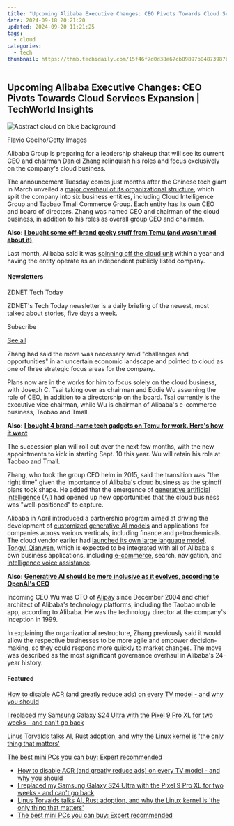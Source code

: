 ```yaml
---
title: "Upcoming Alibaba Executive Changes: CEO Pivots Towards Cloud Services Expansion | TechWorld Insights"
date: 2024-09-18 20:21:20
updated: 2024-09-20 11:21:25
tags:
  - cloud
categories:
  - tech
thumbnail: https://thmb.techidaily.com/15f46f7d0d38e67cb89897b04873987b9a53cd33648d01ffc32ac08c2f0a2eb4.jpg
---
```


## Upcoming Alibaba Executive Changes: CEO Pivots Towards Cloud Services Expansion | TechWorld Insights

![Abstract cloud on blue background](https://www.zdnet.com/a/img/resize/823e9e1df85afd0356dc3a3b8c003a7589210184/2023/06/20/b41c282a-cee7-4f99-8533-af3fd16883aa/gettyimages-1412197609.jpg?auto=webp&width=1280)

Flavio Coelho/Getty Images

Alibaba Group is preparing for a leadership shakeup that will see its current CEO and chairman Daniel Zhang relinquish his roles and focus exclusively on the company's cloud business. 

The announcement Tuesday comes just months after the Chinese tech giant in March unveiled a [major overhaul of its organizational structure](https://www.zdnet.com/article/alibaba-cloud-hops-on-chatgpt-bandwagon-offers-ai-model-to-customers/), which split the company into six business entities, including Cloud Intelligence Group and Taobao Tmall Commerce Group. Each entity has its own CEO and board of directors. Zhang was named CEO and chairman of the cloud business, in addition to his roles as overall group CEO and chairman. 

**Also:** [**I bought some off-brand geeky stuff from Temu (and wasn't mad about it)**](https://www.zdnet.com/article/i-bought-some-off-brand-geeky-stuff-from-temu-and-wasnt-mad-about-it/)

Last month, Alibaba said it was [spinning off the cloud unit](https://www.zdnet.com/article/alibaba-to-spin-off-cloud-unit-take-two-others-to-ipo/) within a year and having the entity operate as an independent publicly listed company. 

#### Newsletters

ZDNET Tech Today

ZDNET's Tech Today newsletter is a daily briefing of the newest, most talked about stories, five days a week.

 Subscribe

[See all](https://www.zdnet.com/newsletters/)

Zhang had said the move was necessary amid "challenges and opportunities" in an uncertain economic landscape and pointed to cloud as one of three strategic focus areas for the company. 

Plans now are in the works for him to focus solely on the cloud business, with Joseph C. Tsai taking over as chairman and Eddie Wu assuming the role of CEO, in addition to a directorship on the board. Tsai currently is the executive vice chairman, while Wu is chairman of Alibaba's e-commerce business, Taobao and Tmall. 

**Also:** [**I bought 4 brand-name tech gadgets on Temu for work. Here's how it went**](https://www.zdnet.com/article/i-tried-4-tech-products-from-temu-heres-how-it-went/)

The succession plan will roll out over the next few months, with the new appointments to kick in starting Sept. 10 this year. Wu will retain his role at Taobao and Tmall. 

Zhang, who took the group CEO helm in 2015, said the transition was "the right time" given the importance of Alibaba's cloud business as the spinoff plans took shape. He added that the emergence of [generative artificial intelligence](https://www.zdnet.com/article/what-is-generative-ai-and-why-is-it-so-popular-heres-everything-you-need-to-know/) ([AI](https://www.zdnet.com/article/what-is-ai-heres-everything-you-need-to-know-about-artificial-intelligence/)) had opened up new opportunities that the cloud business was "well-positioned" to capture. 

Alibaba in April introduced a partnership program aimed at driving the development of [customized generative AI models](https://www.zdnet.com/article/alibaba-cloud-seeks-partners-to-help-build-custom-generative-ai-models/) and applications for companies across various verticals, including finance and petrochemicals. The cloud vendor earlier had [launched its own large language model, Tongyi Qianwen](https://www.zdnet.com/article/alibaba-cloud-hops-on-chatgpt-bandwagon-offers-ai-model-to-customers/), which is expected to be integrated with all of Alibaba's own business applications, including [e-commerce](https://www.zdnet.com/article/alibaba-e-commerce-merchants-turn-to-ai-for-content-creation/), search, navigation, and [intelligence voice assistance](https://www.zdnet.com/article/alibaba-to-invest-1b-on-ai-integration-with-smart-speaker/). 

**Also:** [**Generative AI should be more inclusive as it evolves, according to OpenAI's CEO**](https://www.zdnet.com/article/generative-ai-should-be-more-inclusive-as-it-evolves/)

Incoming CEO Wu was CTO of [Alipay](https://www.zdnet.com/finance/alipay-eyes-40m-service-providers-with-efforts-to-open-up-platform/) since December 2004 and chief architect of Alibaba's technology platforms, including the Taobao mobile app, according to Alibaba. He was the technology director at the company's inception in 1999.

In explaining the organizational restructure, Zhang previously said it would allow the respective businesses to be more agile and empower decision-making, so they could respond more quickly to market changes. The move was described as the most significant governance overhaul in Alibaba's 24-year history.

#### Featured

[How to disable ACR (and greatly reduce ads) on every TV model - and why you should](https://www.zdnet.com/article/how-to-disable-acr-and-greatly-reduce-ads-on-every-tv-model-and-why-you-should/ "How to disable ACR (and greatly reduce ads) on every TV model - and why you should")

[I replaced my Samsung Galaxy S24 Ultra with the Pixel 9 Pro XL for two weeks - and can't go back](https://www.zdnet.com/article/i-replaced-my-samsung-galaxy-s24-ultra-with-the-pixel-9-pro-xl-for-two-weeks-and-cant-go-back/ "I replaced my Samsung Galaxy S24 Ultra with the Pixel 9 Pro XL for two weeks - and can't go back")

[Linus Torvalds talks AI, Rust adoption, and why the Linux kernel is 'the only thing that matters'](https://www.zdnet.com/article/linus-torvalds-talks-ai-rust-adoption-and-why-the-linux-kernel-is-the-only-thing-that-matters/ "Linus Torvalds talks AI, Rust adoption, and why the Linux kernel is 'the only thing that matters'")

[The best mini PCs you can buy: Expert recommended](https://www.zdnet.com/article/best-mini-pc/ "The best mini PCs you can buy: Expert recommended")

* [How to disable ACR (and greatly reduce ads) on every TV model - and why you should](https://www.zdnet.com/article/how-to-disable-acr-and-greatly-reduce-ads-on-every-tv-model-and-why-you-should/ "How to disable ACR (and greatly reduce ads) on every TV model - and why you should")
* [I replaced my Samsung Galaxy S24 Ultra with the Pixel 9 Pro XL for two weeks - and can't go back](https://www.zdnet.com/article/i-replaced-my-samsung-galaxy-s24-ultra-with-the-pixel-9-pro-xl-for-two-weeks-and-cant-go-back/ "I replaced my Samsung Galaxy S24 Ultra with the Pixel 9 Pro XL for two weeks - and can't go back")
* [Linus Torvalds talks AI, Rust adoption, and why the Linux kernel is 'the only thing that matters'](https://www.zdnet.com/article/linus-torvalds-talks-ai-rust-adoption-and-why-the-linux-kernel-is-the-only-thing-that-matters/ "Linus Torvalds talks AI, Rust adoption, and why the Linux kernel is 'the only thing that matters'")
* [The best mini PCs you can buy: Expert recommended](https://www.zdnet.com/article/best-mini-pc/ "The best mini PCs you can buy: Expert recommended")

<ins class="adsbygoogle"
     style="display:block"
     data-ad-format="autorelaxed"
     data-ad-client="ca-pub-7571918770474297"
     data-ad-slot="1223367746"></ins>



<ins class="adsbygoogle"
     style="display:block"
     data-ad-client="ca-pub-7571918770474297"
     data-ad-slot="8358498916"
     data-ad-format="auto"
     data-full-width-responsive="true"></ins>
